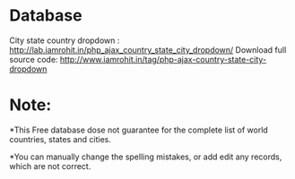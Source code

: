 
# Database
City state country dropdown : http://lab.iamrohit.in/php_ajax_country_state_city_dropdown/ 
Download full source code: http://www.iamrohit.in/tag/php-ajax-country-state-city-dropdown

# Note: 
*This Free database dose not guarantee for the complete list of world countries, states and cities.

*You can manually change the spelling mistakes, or add edit any records, which are not correct.
